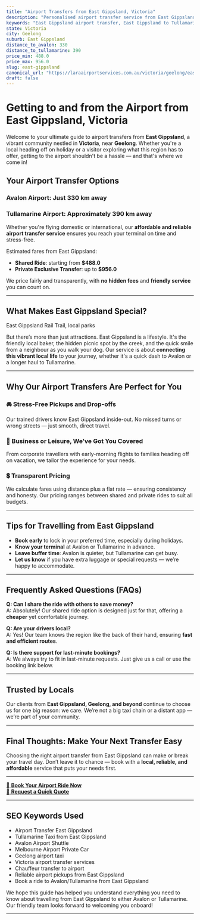 ```yaml
---
title: "Airport Transfers from East Gippsland, Victoria"
description: "Personalised airport transfer service from East Gippsland to Avalon and Tullamarine airports. Enjoy a smooth, affordable ride with us!"
keywords: "East Gippsland airport transfer, East Gippsland to Tullamarine, East Gippsland to Avalon, airport taxi East Gippsland, private airport transfer East Gippsland, shared ride East Gippsland, East Gippsland transfers, airport shuttle East Gippsland, book East Gippsland airport taxi, affordable East Gippsland airport transfer, East Gippsland airport transfer service, airport transfer Geelong, airport transfer Melbourne, Melbourne airport taxi, airport transfers Victoria, Tullamarine airport shuttle, Avalon airport transfers, Melbourne private transfer, airport transport services Melbourne"
state: Victoria
city: Geelong
suburb: East Gippsland
distance_to_avalon: 330
distance_to_tullamarine: 390
price_min: 488.0
price_max: 956.0
slug: east-gippsland
canonical_url: "https://laraairportservices.com.au/victoria/geelong/east-gippsland/"
draft: false
---
```


# Getting to and from the Airport from East Gippsland, Victoria

Welcome to your ultimate guide to airport transfers from **East Gippsland**, a vibrant community nestled in **Victoria**, near **Geelong**. Whether you're a local heading off on holiday or a visitor exploring what this region has to offer, getting to the airport shouldn't be a hassle — and that's where we come in!

## Your Airport Transfer Options

### Avalon Airport: Just 330 km away  
### Tullamarine Airport: Approximately 390 km away

Whether you're flying domestic or international, our **affordable and reliable airport transfer service** ensures you reach your terminal on time and stress-free.

Estimated fares from East Gippsland:
- **Shared Ride**: starting from **$488.0**
- **Private Exclusive Transfer**: up to **$956.0**

We price fairly and transparently, with **no hidden fees** and **friendly service** you can count on.

---

## What Makes East Gippsland Special?

East Gippsland Rail Trail, local parks

But there’s more than just attractions. East Gippsland is a lifestyle. It's the friendly local baker, the hidden picnic spot by the creek, and the quick smile from a neighbour as you walk your dog. Our service is about **connecting this vibrant local life** to your journey, whether it's a quick dash to Avalon or a longer haul to Tullamarine.

---

## Why Our Airport Transfers Are Perfect for You

### 🚘 Stress-Free Pickups and Drop-offs
Our trained drivers know East Gippsland inside-out. No missed turns or wrong streets — just smooth, direct travel.

### 💼 Business or Leisure, We’ve Got You Covered
From corporate travellers with early-morning flights to families heading off on vacation, we tailor the experience for your needs.

### 💲 Transparent Pricing
We calculate fares using distance plus a flat rate — ensuring consistency and honesty. Our pricing ranges between shared and private rides to suit all budgets.

---

## Tips for Travelling from East Gippsland

- **Book early** to lock in your preferred time, especially during holidays.
- **Know your terminal** at Avalon or Tullamarine in advance.
- **Leave buffer time**: Avalon is quieter, but Tullamarine can get busy.
- **Let us know** if you have extra luggage or special requests — we’re happy to accommodate.

---

## Frequently Asked Questions (FAQs)

**Q: Can I share the ride with others to save money?**  
A: Absolutely! Our shared ride option is designed just for that, offering a **cheaper** yet comfortable journey.

**Q: Are your drivers local?**  
A: Yes! Our team knows the region like the back of their hand, ensuring **fast and efficient routes**.

**Q: Is there support for last-minute bookings?**  
A: We always try to fit in last-minute requests. Just give us a call or use the booking link below.

---

## Trusted by Locals

Our clients from **East Gippsland, Geelong, and beyond** continue to choose us for one big reason: we care. We’re not a big taxi chain or a distant app — we’re part of your community.

---

## Final Thoughts: Make Your Next Transfer Easy

Choosing the right airport transfer from East Gippsland can make or break your travel day. Don’t leave it to chance — book with a **local, reliable, and affordable** service that puts your needs first.

---

[📅 **Book Your Airport Ride Now**](https://laraairportservices.square.site/s/appointments)  
[📧 **Request a Quick Quote**](https://laraairportservices.square.site/contact-us)

---

## SEO Keywords Used
- Airport Transfer East Gippsland
- Tullamarine Taxi from East Gippsland
- Avalon Airport Shuttle
- Melbourne Airport Private Car
- Geelong airport taxi
- Victoria airport transfer services
- Chauffeur transfer to airport
- Reliable airport pickups from East Gippsland
- Book a ride to Avalon/Tullamarine from East Gippsland

We hope this guide has helped you understand everything you need to know about travelling from East Gippsland to either Avalon or Tullamarine. Our friendly team looks forward to welcoming you onboard!

---
